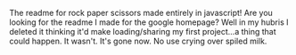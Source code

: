 The readme for rock paper scissors made entirely in javascript! Are you looking for the readme I made for the google homepage? Well in my hubris I deleted it thinking it'd make loading/sharing my first project...a thing that could happen. It wasn't. It's gone now. No use crying over spiled milk.